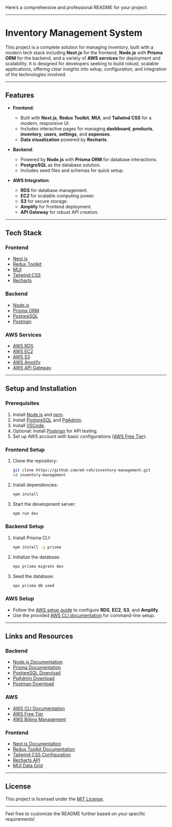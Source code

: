 Here’s a comprehensive and professional README for your project:

---

# **Inventory Management System**

This project is a complete solution for managing inventory, built with a modern tech stack including **Next.js** for the frontend, **Node.js** with **Prisma ORM** for the backend, and a variety of **AWS services** for deployment and scalability. It is designed for developers seeking to build robust, scalable applications, offering clear insights into setup, configuration, and integration of the technologies involved.

---

## **Features**

- **Frontend**:  
  - Built with **Next.js**, **Redux Toolkit**, **MUI**, and **Tailwind CSS** for a modern, responsive UI.
  - Includes interactive pages for managing **dashboard**, **products**, **inventory**, **users**, **settings**, and **expenses**.
  - **Data visualization** powered by **Recharts**.

- **Backend**:  
  - Powered by **Node.js** with **Prisma ORM** for database interactions.  
  - **PostgreSQL** as the database solution.  
  - Includes seed files and schemas for quick setup.

- **AWS Integration**:  
  - **RDS** for database management.  
  - **EC2** for scalable computing power.  
  - **S3** for secure storage.  
  - **Amplify** for frontend deployment.  
  - **API Gateway** for robust API creation.

---

## **Tech Stack**

### **Frontend**
- [Next.js](https://nextjs.org/)  
- [Redux Toolkit](https://redux-toolkit.js.org/)  
- [MUI](https://mui.com/)  
- [Tailwind CSS](https://tailwindcss.com/)  
- [Recharts](https://recharts.org/)  

### **Backend**
- [Node.js](https://nodejs.org/en)  
- [Prisma ORM](https://www.prisma.io/)  
- [PostgreSQL](https://www.postgresql.org/)  
- [Postman](https://www.postman.com/)  

### **AWS Services**
- [AWS RDS](https://aws.amazon.com/rds/)  
- [AWS EC2](https://aws.amazon.com/ec2/)  
- [AWS S3](https://aws.amazon.com/s3/)  
- [AWS Amplify](https://aws.amazon.com/amplify/)  
- [AWS API Gateway](https://aws.amazon.com/api-gateway/)  

---

## **Setup and Installation**

### **Prerequisites**
1. Install [Node.js](https://nodejs.org/en) and [npm](https://www.npmjs.com/).  
2. Install [PostgreSQL](https://www.postgresql.org/download/) and [PgAdmin](https://www.pgadmin.org/download/).  
3. Install [VSCode](https://code.visualstudio.com/).  
4. Optional: Install [Postman](https://www.postman.com/downloads/) for API testing.  
5. Set up AWS account with basic configurations ([AWS Free Tier](https://aws.amazon.com/free/)).

### **Frontend Setup**
1. Clone the repository:
   ```bash
   git clone https://github.com/ed-roh/inventory-management.git
   cd inventory-management
   ```
2. Install dependencies:
   ```bash
   npm install
   ```
3. Start the development server:
   ```bash
   npm run dev
   ```

### **Backend Setup**
1. Install Prisma CLI:
   ```bash
   npm install -g prisma
   ```
2. Initialize the database:
   ```bash
   npx prisma migrate dev
   ```
3. Seed the database:
   ```bash
   npx prisma db seed
   ```

### **AWS Setup**
- Follow the [AWS setup guide](https://aws.amazon.com/) to configure **RDS**, **EC2**, **S3**, and **Amplify**.
- Use the provided [AWS CLI documentation](https://docs.aws.amazon.com/cli/latest/) for command-line setup.

---

## **Links and Resources**

### **Backend**
- [Node.js Documentation](https://nodejs.org/en)  
- [Prisma Documentation](https://www.prisma.io/docs/)  
- [PostgreSQL Download](https://www.postgresql.org/download/)  
- [PgAdmin Download](https://www.pgadmin.org/download/)  
- [Postman Download](https://www.postman.com/downloads/)  

### **AWS**
- [AWS CLI Documentation](https://docs.aws.amazon.com/cli/latest/)  
- [AWS Free Tier](https://aws.amazon.com/free/)  
- [AWS Billing Management](https://us-east-1.console.aws.amazon.com/billing/home#/cost-management)  

### **Frontend**
- [Next.js Documentation](https://nextjs.org/docs/getting-started)  
- [Redux Toolkit Documentation](https://redux-toolkit.js.org/)  
- [Tailwind CSS Configuration](https://tailwindcss.com/docs/configuration)  
- [Recharts API](https://recharts.org/en-US/api)  
- [MUI Data Grid](https://mui.com/x/react-data-grid/)  

---


## **License**
This project is licensed under the [MIT License](https://opensource.org/licenses/MIT).  

---

Feel free to customize the README further based on your specific requirements!